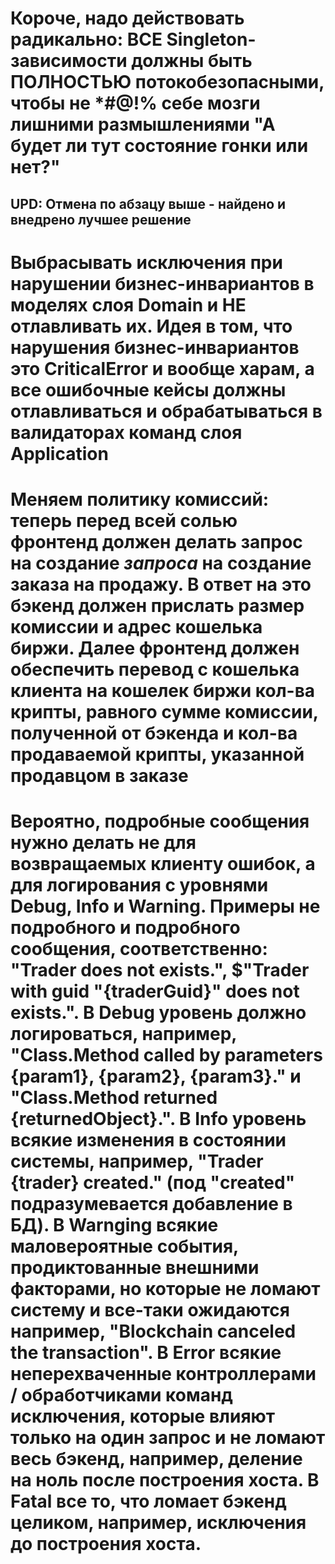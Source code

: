 # Короче, надо действовать радикально: ВСЕ Singleton-зависимости должны быть ПОЛНОСТЬЮ потокобезопасными, чтобы не *#@!% себе мозги лишними размышлениями "А будет ли тут состояние гонки или нет?"

## UPD: Отмена по абзацу выше - найдено и внедрено лучшее решение

# Выбрасывать исключения при нарушении бизнес-инвариантов в моделях слоя Domain и НЕ отлавливать их. Идея в том, что нарушения бизнес-инвариантов это CriticalError и вообще харам, а все ошибочные кейсы должны отлавливаться и обрабатываться в валидаторах команд слоя Application

# Меняем политику комиссий: теперь перед всей солью фронтенд должен делать запрос на создание _запроса_ на создание заказа на продажу. В ответ на это бэкенд должен прислать размер комиссии и адрес кошелька биржи. Далее фронтенд должен обеспечить перевод с кошелька клиента на кошелек биржи кол-ва крипты, равного сумме комиссии, полученной от бэкенда и кол-ва продаваемой крипты, указанной продавцом в заказе

# Вероятно, подробные сообщения нужно делать не для возвращаемых клиенту ошибок, а для логирования с уровнями Debug, Info и Warning. Примеры не подробного и подробного сообщения, соответственно: "Trader does not exists.", $"Trader with guid \"{traderGuid}\" does not exists.". В Debug уровень должно логироваться, например, "Class.Method called by parameters {param1}, {param2}, {param3}." и "Class.Method returned {returnedObject}.". В Info уровень всякие изменения в состоянии системы, например, "Trader {trader} created." (под "created" подразумевается добавление в БД). В Warnging всякие маловероятные события, продиктованные внешними факторами, но которые не ломают систему и все-таки ожидаются например, "Blockchain canceled the transaction". В Error всякие неперехваченные контроллерами / обработчиками команд исключения, которые влияют только на один запрос и не ломают весь бэкенд, например, деление на ноль после построения хоста. В Fatal все то, что ломает бэкенд целиком, например, исключения до построения хоста.
